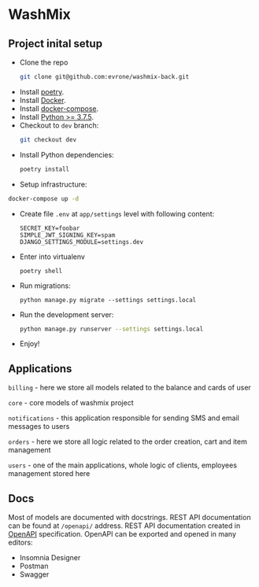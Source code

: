 # WashMix


## Project inital setup

* Clone the repo 
  ```bash
  git clone git@github.com:evrone/washmix-back.git
  ```
* Install [poetry](https://python-poetry.org/docs/#installation).
* Install [Docker](https://www.docker.com/get-started).
* Install [docker-compose](https://docs.docker.com/compose/install/).
* Install [Python >= 3.7.5](https://www.python.org/downloads/).
* Checkout to `dev` branch:
  ```bash
  git checkout dev
  ```
* Install Python dependencies:
  ```bash
  poetry install
  ```
*  Setup infrastructure:
  ```bash
  docker-compose up -d
  ```
* Create file `.env` at `app/settings` level with following content:
  ```
  SECRET_KEY=foobar
  SIMPLE_JWT_SIGNING_KEY=spam
  DJANGO_SETTINGS_MODULE=settings.dev
  ```
* Enter into virtualenv
  ```
  poetry shell
  ```
* Run migrations:
  ```
  python manage.py migrate --settings settings.local
  ```
* Run the development server:
  ```bash
  python manage.py runserver --settings settings.local
  ```
* Enjoy!


## Applications
`billing` - here we store all models related to the balance and cards of user

`core` - core models of washmix project

`notifications` - this application responsible for sending SMS and email messages to users

`orders` - here we store all logic related to the order creation, cart and item management

`users` - one of the main applications, whole logic of clients, employees management stored here


## Docs
Most of models are documented with docstrings. 
REST API documentation can be found at `/openapi/` address.
REST API documentation created in [OpenAPI](https://www.openapis.org) specification. 
OpenAPI can be exported and opened in many editors:
- Insomnia Designer
- Postman 
- Swagger
